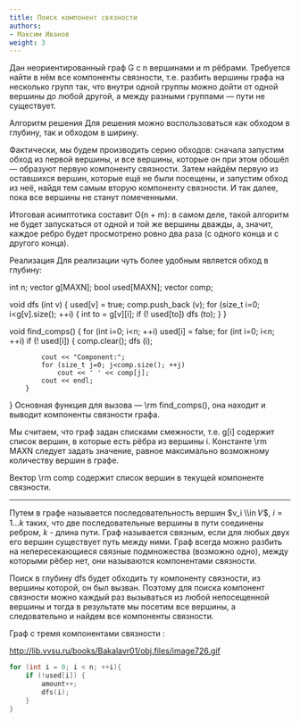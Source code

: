```yaml
---
title: Поиск компонент связности
authors:
- Максим Иванов
weight: 3
---
```


Дан неориентированный граф G с n вершинами и m рёбрами. Требуется найти в нём все компоненты связности, т.е. разбить вершины графа на несколько групп так, что внутри одной группы можно дойти от одной вершины до любой другой, а между разными группами — пути не существует.

Алгоритм решения
Для решения можно воспользоваться как обходом в глубину, так и обходом в ширину.

Фактически, мы будем производить серию обходов: сначала запустим обход из первой вершины, и все вершины, которые он при этом обошёл — образуют первую компоненту связности. Затем найдём первую из оставшихся вершин, которые ещё не были посещены, и запустим обход из неё, найдя тем самым вторую компоненту связности. И так далее, пока все вершины не станут помеченными.

Итоговая асимптотика составит O(n + m): в самом деле, такой алгоритм не будет запускаться от одной и той же вершины дважды, а, значит, каждое ребро будет просмотрено ровно два раза (с одного конца и с другого конца).

Реализация
Для реализации чуть более удобным является обход в глубину:

int n;
vector<int> g[MAXN];
bool used[MAXN];
vector<int> comp;
 
void dfs (int v) {
	used[v] = true;
	comp.push_back (v);
	for (size_t i=0; i<g[v].size(); ++i) {
		int to = g[v][i];
		if (! used[to])
			dfs (to);
	}
}
 
void find_comps() {
	for (int i=0; i<n; ++i)
		used[i] = false;
	for (int i=0; i<n; ++i)
		if (! used[i]) {
			comp.clear();
			dfs (i);
 
			cout << "Component:";
			for (size_t j=0; j<comp.size(); ++j)
				cout << ' ' << comp[j];
			cout << endl;
		}
}
Основная функция для вызова — \rm find\_comps(), она находит и выводит компоненты связности графа.

Мы считаем, что граф задан списками смежности, т.е. g[i] содержит список вершин, в которые есть рёбра из вершины i. Константе \rm MAXN следует задать значение, равное максимально возможному количеству вершин в графе.

Вектор \rm comp содержит список вершин в текущей компоненте связности.

---


Путем в графе называется последовательность вершин $v_i \\in 𝑉$, $i =
1...k$ таких, что две последовательные вершины в пути соединены ребром,
$k$ - длина пути. Граф называется связным, если для любых двух его
вершин существует путь между ними. Граф всегда можно разбить на
непересекающиеся связные подмножества (возможно одно), между которыми
рёбер нет, они называются компонентами связности.

Поиск в глубину dfs будет обходить ту компоненту связности, из вершины
которой, он был вызван. Поэтому для поиска компонент связности можно
каждый раз вызываться из любой непосещенной вершины и тогда в
результате мы посетим все вершины, а следовательно и найдем все
компоненты связности.

Граф с тремя компонентами связности :

<http://lib.vvsu.ru/books/Bakalavr01/obj.files/image726.gif>

``` C++ numberLines
for (int i = 0; i < n; ++i){
    if (!used[i]) {
        amount++;
        dfs(i);
    }
}
```